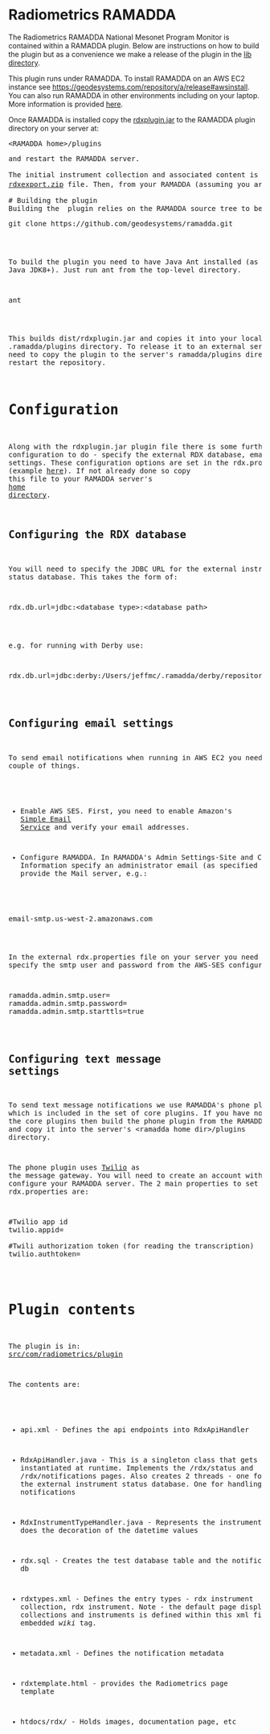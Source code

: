 
# Radiometrics RAMADDA
The Radiometrics RAMADDA  National Mesonet Program Monitor  is contained within a RAMADDA plugin. Below are instructions on how to build the plugin but as a convenience we make a release of the plugin in the <a href="lib">lib directory</a>.

 
This plugin runs under RAMADDA. 
To install RAMADDA on an AWS EC2 instance see <a href="https://geodesystems.com/repository/a/release#awsinstall">https://geodesystems.com/repository/a/release#awsinstall</a>.
You can also run RAMADDA in other environments including on your laptop. More information is provided 
<a href="https://geodesystems.com/repository/userguide/installing.html">here</a>.

Once RAMADDA is installed copy the <a href="https://github.com/jeffmcwhirter/rdx/blob/master/lib/rdxplugin.jar">rdxplugin.jar</a> to the RAMADDA plugin directory on your server at:
<pre>
&lt;RAMADDA home&gt;/plugins
<pre>
and restart the RAMADDA server.

The initial instrument collection and associated content is provided as a RAMADDA export file. This is based on the example content at <a href="https://geodesystems.com/repository/a/rdxnmp">https://geodesystems.com/repository/a/rdxnmp</a>. Download the
<a href="https://github.com/jeffmcwhirter/rdx/blob/master/lib/rdxexport.zip">rdxexport.zip</a> file. Then, from your RAMADDA (assuming you are logged in) choose a folder to hold the content then from the folder's popup menu button (<img src="https://geodesystems.com/repository/icons/entrymenu.png">) select Import and upload the rdxexport.zip file.

# Building the plugin
Building the  plugin relies on the RAMADDA source tree to be installed as a sibling of this  directory. Get the RAMADDA source with:
<pre>
git clone https://github.com/geodesystems/ramadda.git
</pre>

To build the plugin you need to have Java Ant installed (as well as Java JDK8+). Just run ant from the top-level directory.
<pre>
ant
</pre>

This builds dist/rdxplugin.jar and copies it into your local .ramadda/plugins directory. To release it to an external server you'll need to copy the plugin to the server's ramadda/plugins directory and restart the repository.


# Configuration

Along with the rdxplugin.jar plugin file there is some further configuration to do - specify the external RDX database, email and SMS settings.
These configuration options are set in the rdx.properties file 
(example <a href="rdx.properties">here</a>). 
If not already done so copy this file to your RAMADDA server's
<a href="https://geodesystems.com/repository/userguide/installing.html#home">home directory</a>.

## Configuring the RDX database

You will need to specify the JDBC URL for the external instrument status database. This takes the form of:
<pre>
rdx.db.url=jdbc:&lt;database type&gt;:&lt;database path&gt;
</pre>

e.g. for running with Derby use:
<pre>
rdx.db.url=jdbc:derby:/Users/jeffmc/.ramadda/derby/repository;create=true;
</pre>

## Configuring email settings
To send email notifications when running in AWS EC2 you need to do a couple of things. 
* Enable AWS SES. First,  you need to enable Amazon's <a href="https://docs.bitnami.com/aws/how-to/use-ses/">Simple Email Service</a> and verify your email addresses. 

* Configure RAMADDA. In  RAMADDA's  Admin Settings-Site and Contact Information specify an administrator email (as specified in SES) and provide the Mail server, e.g.:

<pre>
email-smtp.us-west-2.amazonaws.com
</pre>

In the external rdx.properties file on your server you need to specify the smtp user and password from the AWS-SES configuration:
<pre>
ramadda.admin.smtp.user=
ramadda.admin.smtp.password=
ramadda.admin.smtp.starttls=true
</pre>


## Configuring text message settings

To send text message notifications we use RAMADDA's phone plugin which is included in  the set of core plugins. If you have not installed the core plugins then build the phone plugin from the RAMADDA repository and copy it into the server's &lt;ramadda home dir&gt;/plugins directory.


The phone plugin uses <a href="https://www.twilio.com/">Twilio</a> as the message gateway. 
You will need to create an account with Twilio and configure your RAMADDA server. 
The 2 main properties to set in your rdx.properties are:
<pre>
#Twilio app id
twilio.appid=

#Twili authorization token (for reading the transcription)
twilio.authtoken=
</pre>


# Plugin contents
The plugin is in: <a href=src/com/radiometrics/plugin>src/com/radiometrics/plugin</a>

The contents are:

* api.xml - Defines the api endpoints into RdxApiHandler

* RdxApiHandler.java - This is a singleton class that gets instantiated at runtime. Implements the /rdx/status and /rdx/notifications pages. Also creates 2 threads  - one for monitoring the external instrument status database. One for handling notifications


* RdxInstrumentTypeHandler.java - Represents the instruments. Just does the decoration of the datetime values

* rdx.sql - Creates the test database table and the notification db

* rdxtypes.xml - Defines the entry types - rdx instrument collection, rdx instrument. Note - the default page display
for collections and instruments is defined within this xml file as an embedded <i>wiki</i> tag.

* metadata.xml - Defines the notification metadata

* rdxtemplate.html - provides the Radiometrics page template

* htdocs/rdx/ - Holds images, documentation page, etc


